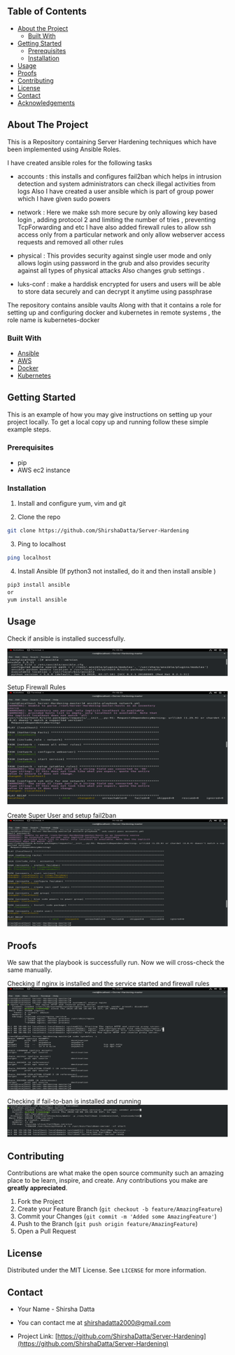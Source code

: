 ## Table of Contents

* [About the Project](#about-the-project)
  * [Built With](#built-with)
* [Getting Started](#getting-started)
  * [Prerequisites](#prerequisites)
  * [Installation](#installation)
* [Usage](#usage)
* [Proofs](#proofs)
* [Contributing](#contributing)
* [License](#license)
* [Contact](#contact)
* [Acknowledgements](#acknowledgements)


## About The Project

This is a Repository containing Server Hardening techniques which have been implemented using Ansible Roles.

I have created ansible roles for the following tasks
- accounts : this installs and configures fail2ban which helps in intrusion detection and system administrators can check illegal activities from logs
Also I have created a user ansible which is part of group power which I have given sudo powers

- network : Here we make ssh more secure by only allowing key based login , adding protocol 2 and limiting the number of tries , preventing TcpForwarding and etc
I have also added firewall rules to allow ssh access only from a particular network and only allow webserver access requests and removed all other rules

- physical : This provides security against single user mode and only allows login using password in the grub and also provides security against all types of physical attacks
Also changes grub settings .

-  luks-conf : make a harddisk encrypted for users and users will be able to store data securely and can decrypt it anytime using passphrase

The repository contains ansible vaults
Along with that it contains a role for setting up and configuring docker and kubernetes in remote systems , the role name is kubernetes-docker


### Built With

* [Ansible](https://docs.ansible.com/)
* [AWS](https://docs.aws.amazon.com/)
* [Docker](https://docs.docker.com/)
* [Kubernetes](https://kubernetes.io/docs/home/)


## Getting Started

This is an example of how you may give instructions on setting up your project locally.
To get a local copy up and running follow these simple example steps.


### Prerequisites

* pip
* AWS ec2 instance


### Installation

1. Install and configure yum, vim and git

2. Clone the repo
```sh
git clone https://github.com/ShirshaDatta/Server-Hardening
```

3. Ping to localhost
```sh
ping localhost
```

4. Install Ansible (If python3 not installed, do it and then install ansible )
```sh
pip3 install ansible
or 
yum install ansible
```
## Usage

Check if ansible is installed successfully.

<img src= "images/ansible --version.PNG" alt="Logo">

Setup Firewall Rules
<img src = "images/setup firewall rules.PNG" alt="Logo" >

Create Super User and setup fail2ban
<img src = "images/Create Super User and setup fail2ban.PNG">

## Proofs

We saw that the playbook is successfully run. Now we will cross-check the same manually.

Checking if nginx is installed and  the service started and firewall rules
<img src="images/checking.PNG" alt="Logo">

Checking if fail-to-ban is installed and running
<img src="images/checking2.PNG" alt="Logo" >

## Contributing

Contributions are what make the open source community such an amazing place to be learn, inspire, and create. Any contributions you make are **greatly appreciated**.

1. Fork the Project
2. Create your Feature Branch (`git checkout -b feature/AmazingFeature`)
3. Commit your Changes (`git commit -m 'Added some AmazingFeature'`)
4. Push to the Branch (`git push origin feature/AmazingFeature`)
5. Open a Pull Request


## License

Distributed under the MIT License. See `LICENSE` for more information.


## Contact

- Your Name - Shirsha Datta
 
- You can contact me at shirshadatta2000@gmail.com

- Project Link: [https://github.com/ShirshaDatta/Server-Hardening](https://github.com/ShirshaDatta/Server-Hardening)


<!-- ## Acknowledgements
* [GitHub Emoji Cheat Sheet](https://www.webpagefx.com/tools/emoji-cheat-sheet)
* [Img Shields](https://shields.io)
* [Choose an Open Source License](https://choosealicense.com)
* [GitHub Pages](https://pages.github.com)
* [Animate.css](https://daneden.github.io/animate.css)
* [Loaders.css](https://connoratherton.com/loaders)
* [Slick Carousel](https://kenwheeler.github.io/slick)
* [Smooth Scroll](https://github.com/cferdinandi/smooth-scroll)
* [Sticky Kit](http://leafo.net/sticky-kit)
* [JVectorMap](http://jvectormap.com)
* [Font Awesome](https://fontawesome.com)
-->
